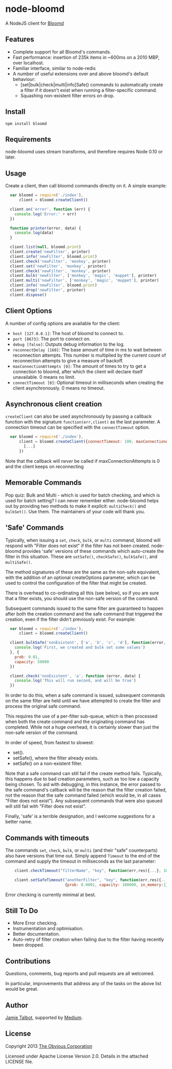 node-bloomd
===========

A NodeJS client for [Bloomd](https://github.com/armon/bloomd)

Features
--------

* Complete support for all Bloomd's commands.
* Fast performance: insertion of 235k items in ~600ms on a 2010 MBP, over localhost.
* Familiar interface, similar to node-redis
* A number of useful extensions over and above bloomd's default behaviour:
  - [set|bulk|check|multi|info]Safe() commands to automatically create a filter if it doesn't exist when running a filter-specific command.
  - Squashing non-existent filter errors on drop.

Install
-------

    npm install bloomd

Requirements
------------

node-bloomd uses stream transforms, and therefore requires Node 0.10 or later.

Usage
-----

Create a client, then call bloomd commands directly on it. A simple example:


```js
  var bloomd = require('./index'),
      client = bloomd.createClient()

  client.on('error', function (err) {
    console.log('Error:' + err)
  })

  function printer(error, data) {
    console.log(data)
  }

  client.list(null, bloomd.print)
  client.create('newFilter', printer)
  client.info('newFilter', bloomd.print)
  client.check('newFilter', 'monkey', printer) 
  client.set('newFilter', 'monkey', printer)
  client.check('newFilter', 'monkey', printer) 
  client.bulk('newFilter', ['monkey', 'magic', 'muppet'], printer) 
  client.multi('newFilter', ['monkey', 'magic', 'muppet'], printer) 
  client.info('newFilter', bloomd.print)
  client.drop('newFilter', printer) 
  client.dispose() 
```

Client Options
--------------

A number of config options are available for the client:

* ```host [127.0.0.1]```: The host of bloomd to connect to.
* ```port [8673]```: The port to connect on.
* ```debug [false]```: Outputs debug information to the log.
* ```reconnectDelay [160]```: The base amount of time in ms to wait between reconnection attempts. This number is multiplied by the current count of reconnection attempts to give a measure of backoff.
* ```maxConnectionAttempts [0]```: The amount of times to try to get a connection to bloomd, after which the client will declare itself unavailable. 0 means no limit.
* `connectTimeout [0]`: Optional timeout in milliseconds when creating the client asynchronously. 0 means no timeout.


Asynchronous client creation
------------------
`createClient` can also be used asynchronously by passing a callback function with the signature `function(err,client)`
 as the last parameter. A connection timeout can be specified with the `connectTimeout` option.
 ```js
   var bloomd = require('./index'),
       client = bloomd.createClient({connectTimeout: 100, maxConnectionAttempts:3}, function(err,client){
         [...]
       })
 ```

Note that the callback will *never* be called if maxConnectionAttempts is 0 and the client keeps on reconnecting


Memorable Commands
------------------

Pop quiz: Bulk and Multi - which is used for batch checking, and which is used for batch setting?  I
can never remember either.  node-bloomd helps out by providing two methods to make it explicit:
```multiCheck()``` and ```bulkSet()```. Use them. The maintainers of your code will thank you.

'Safe' Commands
---------------

Typically, when issuing a ```set```, ```check```, ```bulk```, or ```multi``` command,
bloomd will respond with "Filter does not exist" if the filter has not been created.  node-bloomd
provides 'safe' versions of these commands which auto-create the filter in this situation.  These
are ```setSafe()```, ```checkSafe()```, ```bulkSafe()```, and ```multiSafe()```.

The method signatures of these are the same as the non-safe equivalent, with the addition of an optional
createOptions parameter, which can be used to control the configuration of the filter that might be created.

There is overhead to co-ordinating all this (see below), so if you are sure that a filter exists,
you should use the non-safe version of the command.

Subsequent commands issued to the same filter are guaranteed to happen after both the creation command
and the safe command that triggered the creation, even if the filter didn't previously exist. For example:

```js
  var bloomd = require('./index'),
      client = bloomd.createClient()

  client.bulkSafe('nonExistent', ['a', 'b', 'c', 'd'], function(error, data) {
    console.log('First, we created and bulk set some values')
  }, {
    prob: 0.01,
    capacity: 50000
  })

  client.check('nonExistent', 'a', function (error, data) {
    console.log('This will run second, and will be true')
  })
```

In order to do this, when a safe command is issued, subsequent commands on the same filter are held
until we have attempted to create the filter and process the original safe command.

This requires the use of a per-filter sub-queue, which is then processed when both the create command
and the originating command has completed.  While not a huge overhead, it is certainly slower than just
the non-safe version of the command.

In order of speed, from fastest to slowest:

* set().
* setSafe(), where the filter already exists.
* setSafe() on a non-existent filter.

Note that a safe command can still fail if the create method fails. Typically, this happens due to bad
creation parameters, such as too low a capacity being chosen. To aid with debugging, in this instance,
the error passed to the safe command's callback will be the reason that the filter creation failed, not
the reason that the safe command failed (which would be, in all cases "Filter does not exist"). Any
subsequent commands that were also queued will still fail with "Filter does not exist".

Finally, 'safe' is a terrible designation, and I welcome suggestions for a better name.

Commands with timeouts
-----------
The commands `set`, `check`, `bulk`, or `multi` (and their "safe" counterparts) also have
versions that time out. Simply append `Timeout` to the end of the command and supply the timeout in milliseconds
as the last parameter:

```js
    client.checkTimeout("filterName", "key", function(err,res){...}, 10)

    client.setSafeTimeout("anotherFilter", "key", function(err,res){...},
                          {prob: 0.0001, capacity: 100000, in_memory:1}, 10)
```

Error checking is currently minimal at best.


Still To Do
-----------

* More Error checking.
* Instrumentation and optimisation.
* Better documentation.
* Auto-retry of filter creation when failing due to the filter having recently been dropped.

Contributions
-------------

Questions, comments, bug reports and pull requests are all welcomed.

In particular, improvements that address any of the tasks on the above
list would be great.

Author
------

[Jamie Talbot](https://github.com/majelbstoat), supported by
[Medium](https://medium.com).

License
-------

Copyright 2013 [The Obvious Corporation](https://medium.com)

Licensed under Apache License Version 2.0.  Details in the attached LICENSE
file.

